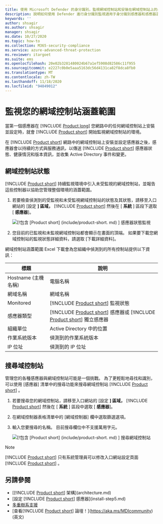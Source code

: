 ```yaml
---
title: 使用 Microsoft Defender 的身分識別，監視網域控制站和安裝在網域控制站上的感應器
description: 說明如何使用 Defender 進行身分識別監視適用于身分識別感應器和感應器涵蓋範圍的 Microsoft Defender
keywords: ''
author: shsagir
ms.author: shsagir
manager: shsagir
ms.date: 10/27/2020
ms.topic: how-to
ms.collection: M365-security-compliance
ms.service: azure-advanced-threat-protection
ms.reviewer: itargoet
ms.suite: ems
ms.openlocfilehash: 20e02b3281480024b67a1ef5908d82586c11f955
ms.sourcegitcommit: e2227c0b0e5aaa5163dc56d4131ca82f8dca8fb0
ms.translationtype: MT
ms.contentlocale: zh-TW
ms.lasthandoff: 11/18/2020
ms.locfileid: "94849012"
---
```

# <a name="monitoring-your-domain-controller-coverage"></a>監視您的網域控制站涵蓋範圍

當第一個感應器在 [!INCLUDE [Product long](includes/product-long.md)] 您網路中的任何網域控制站上安裝並設定時，就會 [!INCLUDE [Product short](includes/product-short.md)] 開始監視網域控制站的環境。

在 [!INCLUDE [Product short](includes/product-short.md)] 網路中的網域控制站上安裝並設定感應器之後，感應器會以持續的方式與服務通訊，以傳送 [!INCLUDE [Product short](includes/product-short.md)] 感應器狀態、健康情況和版本資訊，並收集 Active Directory 事件和變更。

## <a name="domain-controller-status"></a>網域控制站狀態

[!INCLUDE [Product short](includes/product-short.md)] 持續監視環境中引入未受監視的網域控制站，並報告這些控制器以協助您管理整個環境的涵蓋範圍。

1. 若要檢查偵測到的受監視和未受監視網域控制站的狀態及其狀態，請移至入口網站的 [設定 **] 區域，** [!INCLUDE [Product short](includes/product-short.md)] 然後在 [ **系統** ] 區段下選取 [ **感應器**]。

    ![[!包含 [Product short] (include/product-short. md) ] 感應器狀態監視](media/sensors-status-monitoring.png)

1. 您目前的已監視和未監視網域控制站都會顯示在畫面的頂端。 如果要下載您網域控制站的監視狀態詳細資料，請選取 [下載詳細資料]。

網域控制站涵蓋範圍 Excel 下載會為您組織中偵測到的所有控制站提供以下資訊：

|標題|說明|
|----|----|
|Hostname (主機名稱)|電腦名稱|
|網域名稱|網域名稱|
|Monitored|[!INCLUDE [Product short](includes/product-short.md)] 監視狀態|
|感應器類型|[!INCLUDE [Product short](includes/product-short.md)] 感應器或 [!INCLUDE [Product short](includes/product-short.md)] 獨立感應器|
|組織單位|Active Directory 中的位置 |
|作業系統版本| 偵測到的作業系統版本|
|IP 位址|偵測到的 IP 位址|

## <a name="search-domain-controllers"></a>搜尋域控制站

管理您的各種感應器與網域控制站可能是一個挑戰。 為了更輕鬆地尋找和識別，可以使用 [感應器] 清單中的搜尋功能來搜尋網域控制站 [!INCLUDE [Product short](includes/product-short.md)] 。

1. 若要搜尋您的網域控制站，請移至入口網站的 [設定 **] 區域，** [!INCLUDE [Product short](includes/product-short.md)] 然後在 [ **系統** ] 區段中選取 [ **感應器**]。
1. 在網域控制器表格清單中的 [網域控制器] 欄中選取篩選選項。
1. 輸入您要搜尋的名稱。 目前搜尋欄位中不支援萬用字元。

    ![[!包含 [Product short] (include/product-short. md) ] 搜尋網域控制站](media/search-sensor.png)

> [!NOTE]
> [!INCLUDE [Product short](includes/product-short.md)] 只有系統管理員可以修改入口網站設定頁面 [!INCLUDE [Product short](includes/product-short.md)] 。

## <a name="see-also"></a>另請參閱

- [[!INCLUDE [Product short](includes/product-short.md)] 架構](architecture.md)
- [設定 [!INCLUDE [Product short](includes/product-short.md)] 感應器](install-step5.md)
- [多重樹系支援](multi-forest.md)
- [查看[!INCLUDE [Product short](includes/product-short.md)] 論壇！](https://aka.ms/MDIcommunity)\(英文\)
